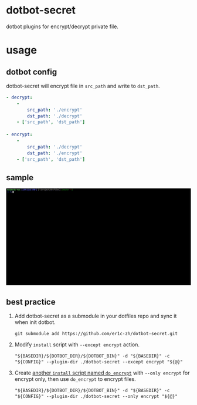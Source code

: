 # dotbot-secret

dotbot plugins for encrypt/decrypt private file.

# usage

## dotbot config

dotbot-secret will encrypt file in `src_path` and write to `dst_path`.

```yaml
- decrypt:
    -
        src_path: './encrypt'
        dst_path: './decrypt'
    - ['src_path', 'dst_path']

- encrypt:
    -
        src_path: './decrypt'
        dst_path: './encrypt'
    - ['src_path', 'dst_path']
```

## sample

![dotbot-secret-usage.gif](./doc/dotbot-secret-usage.gif)

## best practice

1. Add dotbot-secret as a submodule in your dotfiles repo and sync it when init dotbot.

   ```shell
   git submodule add https://github.com/er1c-zh/dotbot-secret.git
   ```

1. Modify `install` script with `--except encrypt` action.

    ```shell
   "${BASEDIR}/${DOTBOT_DIR}/${DOTBOT_BIN}" -d "${BASEDIR}" -c "${CONFIG}" --plugin-dir ./dotbot-secret --except encrypt "${@}"
    ```
   
1. Create [another `install` script named `do_encrypt`](https://github.com/er1c-zh/dotfiles/blob/master/do_encrypt) 
with `--only encrypt` for encrypt only, 
then use `do_encrypt` to encrypt files.
   
   ```shell
   "${BASEDIR}/${DOTBOT_DIR}/${DOTBOT_BIN}" -d "${BASEDIR}" -c "${CONFIG}" --plugin-dir ./dotbot-secret --only encrypt "${@}"
   ```
